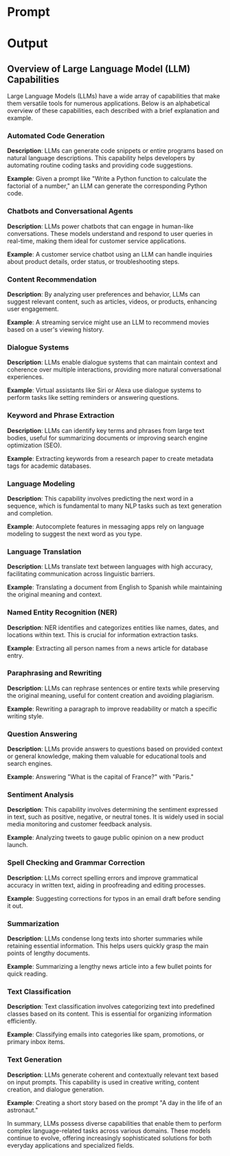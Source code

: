 # Prompt

# Output

## Overview of Large Language Model (LLM) Capabilities

Large Language Models (LLMs) have a wide array of capabilities that make them versatile tools for numerous applications. Below is an alphabetical overview of these capabilities, each described with a brief explanation and example.

### Automated Code Generation

**Description**: LLMs can generate code snippets or entire programs based on natural language descriptions. This capability helps developers by automating routine coding tasks and providing code suggestions.

**Example**: Given a prompt like "Write a Python function to calculate the factorial of a number," an LLM can generate the corresponding Python code.

### Chatbots and Conversational Agents

**Description**: LLMs power chatbots that can engage in human-like conversations. These models understand and respond to user queries in real-time, making them ideal for customer service applications.

**Example**: A customer service chatbot using an LLM can handle inquiries about product details, order status, or troubleshooting steps.

### Content Recommendation

**Description**: By analyzing user preferences and behavior, LLMs can suggest relevant content, such as articles, videos, or products, enhancing user engagement.

**Example**: A streaming service might use an LLM to recommend movies based on a user's viewing history.

### Dialogue Systems

**Description**: LLMs enable dialogue systems that can maintain context and coherence over multiple interactions, providing more natural conversational experiences.

**Example**: Virtual assistants like Siri or Alexa use dialogue systems to perform tasks like setting reminders or answering questions.

### Keyword and Phrase Extraction

**Description**: LLMs can identify key terms and phrases from large text bodies, useful for summarizing documents or improving search engine optimization (SEO).

**Example**: Extracting keywords from a research paper to create metadata tags for academic databases.

### Language Modeling

**Description**: This capability involves predicting the next word in a sequence, which is fundamental to many NLP tasks such as text generation and completion.

**Example**: Autocomplete features in messaging apps rely on language modeling to suggest the next word as you type.

### Language Translation

**Description**: LLMs translate text between languages with high accuracy, facilitating communication across linguistic barriers.

**Example**: Translating a document from English to Spanish while maintaining the original meaning and context.

### Named Entity Recognition (NER)

**Description**: NER identifies and categorizes entities like names, dates, and locations within text. This is crucial for information extraction tasks.

**Example**: Extracting all person names from a news article for database entry.

### Paraphrasing and Rewriting

**Description**: LLMs can rephrase sentences or entire texts while preserving the original meaning, useful for content creation and avoiding plagiarism.

**Example**: Rewriting a paragraph to improve readability or match a specific writing style.

### Question Answering

**Description**: LLMs provide answers to questions based on provided context or general knowledge, making them valuable for educational tools and search engines.

**Example**: Answering "What is the capital of France?" with "Paris."

### Sentiment Analysis

**Description**: This capability involves determining the sentiment expressed in text, such as positive, negative, or neutral tones. It is widely used in social media monitoring and customer feedback analysis.

**Example**: Analyzing tweets to gauge public opinion on a new product launch.

### Spell Checking and Grammar Correction

**Description**: LLMs correct spelling errors and improve grammatical accuracy in written text, aiding in proofreading and editing processes.

**Example**: Suggesting corrections for typos in an email draft before sending it out.

### Summarization

**Description**: LLMs condense long texts into shorter summaries while retaining essential information. This helps users quickly grasp the main points of lengthy documents.

**Example**: Summarizing a lengthy news article into a few bullet points for quick reading.

### Text Classification

**Description**: Text classification involves categorizing text into predefined classes based on its content. This is essential for organizing information efficiently.

**Example**: Classifying emails into categories like spam, promotions, or primary inbox items.

### Text Generation

**Description**: LLMs generate coherent and contextually relevant text based on input prompts. This capability is used in creative writing, content creation, and dialogue generation.

**Example**: Creating a short story based on the prompt "A day in the life of an astronaut."

In summary, LLMs possess diverse capabilities that enable them to perform complex language-related tasks across various domains. These models continue to evolve, offering increasingly sophisticated solutions for both everyday applications and specialized fields.

